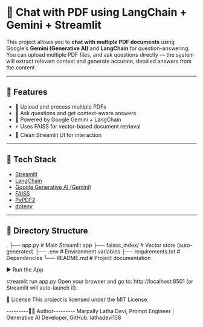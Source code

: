 # 📄 Chat with PDF using LangChain + Gemini + Streamlit

This project allows you to **chat with multiple PDF documents** using Google's **Gemini (Generative AI)** and **LangChain** for question-answering. You can upload multiple PDF files, and ask questions directly — the system will extract relevant context and generate accurate, detailed answers from the content.

---

## 🚀 Features

- 📄 Upload and process multiple PDFs
- 🤖 Ask questions and get context-aware answers
- 🧠 Powered by Google Gemini + LangChain
- ⚡ Uses FAISS for vector-based document retrieval
- 🧩 Clean Streamlit UI for interaction

---

## 🧰 Tech Stack

- [Streamlit](https://streamlit.io/)
- [LangChain](https://www.langchain.com/)
- [Google Generative AI (Gemini)](https://ai.google.dev/)
- [FAISS](https://github.com/facebookresearch/faiss)
- [PyPDF2](https://pypi.org/project/PyPDF2/)
- [dotenv](https://pypi.org/project/python-dotenv/)

---

## 📁 Directory Structure

.
├── app.py # Main Streamlit app
├── faisss_index/ # Vector store (auto-generated)
├── .env # Environment variables 
├── requirements.txt # Dependencies
└── README.md # Project documentation


▶️ Run the App

streamlit run app.py
Open your browser and go to: http://localhost:8501 (or Streamlit will auto-launch it).


📄 License
This project is licensed under the MIT License.

---------🙋‍♀️ Author---------
Marpally Latha Devi,
Prompt Engineer | Generative AI Developer,
GitHub: lathadevi158